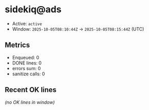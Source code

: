 # sidekiq@ads

- Active: `active`
- Window: `2025-10-05T08:10:44Z` → `2025-10-05T08:15:44Z` (UTC)

## Metrics
- Enqueued: 0
- DONE lines: 0
- errors sum: 0
- sanitize calls: 0

## Recent OK lines
_(no OK lines in window)_
